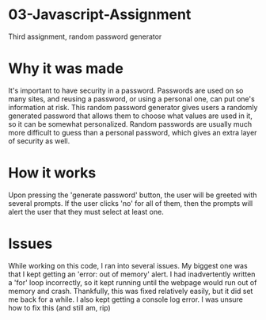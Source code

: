 # 03-Javascript-Assignment
Third assignment, random password generator

# Why it was made
It's important to have security in a password. Passwords are used on so many sites, and reusing a password, or using a personal one, can put one's information at risk. This random password generator gives users a randomly generated password that allows them to choose what values are used in it, so it can be somewhat personalized. Random passwords are usually much more difficult to guess than a personal password, which gives an extra layer of security as well.

# How it works
Upon pressing the 'generate password' button, the user will be greeted with several prompts. If the user clicks 'no' for all of them, then the prompts will alert the user that they must select at least one.

# Issues
While working on this code, I ran into several issues. My biggest one was that I kept getting an 'error: out of memory' alert. I had inadvertently written a 'for' loop incorrectly, so it kept running until the webpage would run out of memory and crash. Thankfully, this was fixed relatively easily, but it did set me back for a while.
I also kept getting a console log error. I was unsure how to fix this (and still am, rip)